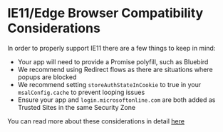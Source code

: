 # IE11/Edge Browser Compatibility Considerations
In order to properly support IE11 there are a few things to keep in mind:
- Your app will need to provide a Promise polyfill, such as Bluebird
- We recommend using Redirect flows as there are situations where popups are blocked
- We recommend setting `storeAuthStateInCookie` to true in your `msalConfig.cache` to prevent looping issues
- Ensure your app and `login.microsoftonline.com` are both added as Trusted Sites in the same Security Zone

You can read more about these considerations in detail [here](https://github.com/AzureAD/microsoft-authentication-library-for-js/wiki/Known-issues-on-IE-and-Edge-Browser)